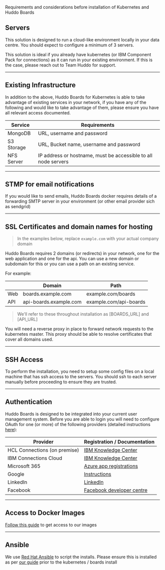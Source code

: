 Requirements and considerations before installation of Kubernetes and Huddo Boards

## Servers

This solution is designed to run a cloud-like environment locally in your data centre. You should expect to configure a minimum of 3 servers.

This solution is ideal if you already have kubernetes (or IBM Component Pack for connections) as it can run in your existing environment. If this is the case, please reach out to Team Huddo for support.

---

## Existing Infrastructure

In addition to the above, Huddo Boards for Kubernetes is able to take advantage of existing services in your network, if you have any of the following and would like to take advantage of them, please ensure you have all relevant access documented.

| Service    | Requirements                                                   |
| ---------- | -------------------------------------------------------------- |
| MongoDB    | URL, username and password                                     |
| S3 Storage | URL, Bucket name, username and password                        |
| NFS Server | IP address or hostname, must be accessible to all node servers |

---

## STMP for email notifications

If you would like to send emails, Huddo Boards docker requires details of a forwarding SMTP server in your environment (or other email provider sich as sendgrid)

---

## SSL Certificates and domain names for hosting

> In the examples below, replace `example.com` with your actual company domain

Huddo Boards requires 2 domains (or redirects) in your network, one for the web application and one for the api. You can use a new domain or subdomain for this or you can use a path on an existing service.

For example:

|     | Domain                 | Path                   |
| --- | ---------------------- | ---------------------- |
| Web | boards.example.com     | example.com/boards     |
| API | api-boards.example.com | example.com/api-boards |

> We'll refer to these throughout installation as [BOARDS_URL] and [API_URL]

You will need a reverse proxy in place to forward network requests to the kubernetes master. This proxy should be able to resolve certificates that cover all domains used.

---

## SSH Access

To perform the installation, you need to setup some config files on a local machine that has ssh access to the servers. You should ssh to each server manually before proceeding to ensure they are trusted.

---

## Authentication

Huddo Boards is designed to be integrated into your current user management system. Before you are able to login you will need to configure OAuth for one (or more) of the following providers (detailed instructions [here](index.md#oauth)):

| Provider                     | Registration / Documentation                                                                                                          |
| ---------------------------- | ------------------------------------------------------------------------------------------------------------------------------------- |
| HCL Connections (on premise) | [IBM Knowledge Center](https://www.ibm.com/support/knowledgecenter/en/SSYGQH_6.0.0/admin/admin/r_admin_common_oauth_manage_list.html) |
| IBM Connections Cloud        | [IBM Knowledge Center](https://www.ibm.com/support/knowledgecenter/en/SSL3JX/admin/bss/topics/manage_custom_apps.html)                |
| Microsoft 365                | [Azure app registrations](https://portal.azure.com/#blade/Microsoft_AAD_RegisteredApps/ApplicationsListBlade)                         |
| Google                       | [Instructions](../google/instructions.md)                                                                                             |
| LinkedIn                     | [LinkedIn](https://www.linkedin.com/developers/apps)                                                                                  |
| Facebook                     | [Facebook developer centre](https://developers.facebook.com/apps/2087069981334024/fb-login/settings/)                                 |

---

## Access to Docker Images

[Follow this guide](../images.md) to get access to our images

---

## Ansible

We use [Red Hat Ansible](https://www.ansible.com/) to script the installs. Please ensure this is installed as per [our guide](../../tools/ansible.md) prior to the kubernetes / boards install
